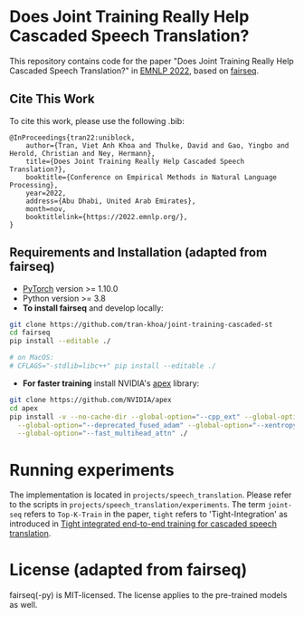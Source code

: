 # Does Joint Training Really Help Cascaded Speech Translation?

This repository contains code for the paper "Does Joint Training Really Help Cascaded Speech Translation?" in [EMNLP 2022](https://2022.emnlp.org/),
based on [fairseq](https://github.com/facebookresearch/fairseq).

## Cite This Work
To cite this work, please use the following .bib:
```
@InProceedings{tran22:uniblock,
	author={Tran, Viet Anh Khoa and Thulke, David and Gao, Yingbo and Herold, Christian and Ney, Hermann},  	
	title={Does Joint Training Really Help Cascaded Speech Translation?},  
	booktitle={Conference on Empirical Methods in Natural Language Processing},
	year=2022,  
	address={Abu Dhabi, United Arab Emirates},  
	month=nov,  
	booktitlelink={https://2022.emnlp.org/},
}
```

## Requirements and Installation (adapted from fairseq)
* [PyTorch](http://pytorch.org/) version >= 1.10.0
* Python version >= 3.8
* **To install fairseq** and develop locally:

``` bash
git clone https://github.com/tran-khoa/joint-training-cascaded-st
cd fairseq
pip install --editable ./

# on MacOS:
# CFLAGS="-stdlib=libc++" pip install --editable ./
```

* **For faster training** install NVIDIA's [apex](https://github.com/NVIDIA/apex) library:

``` bash
git clone https://github.com/NVIDIA/apex
cd apex
pip install -v --no-cache-dir --global-option="--cpp_ext" --global-option="--cuda_ext" \
  --global-option="--deprecated_fused_adam" --global-option="--xentropy" \
  --global-option="--fast_multihead_attn" ./
```

# Running experiments
The implementation is located in `projects/speech_translation`. 
Please refer to the scripts in `projects/speech_translation/experiments`.
The term `joint-seq` refers to `Top-K-Train` in the paper, `tight` refers to 'Tight-Integration' as introduced in [Tight integrated end-to-end training for cascaded speech translation](https://ieeexplore.ieee.org/abstract/document/9383462).

# License (adapted from fairseq)

fairseq(-py) is MIT-licensed.
The license applies to the pre-trained models as well.

